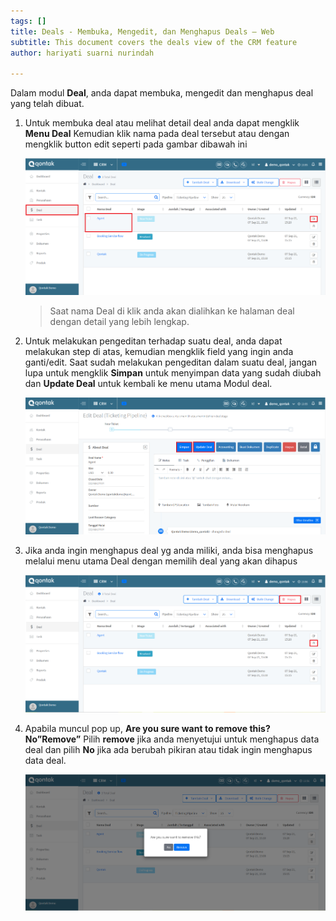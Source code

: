 ```yaml
---
tags: []
title: Deals - Membuka, Mengedit, dan Menghapus Deals – Web
subtitle: This document covers the deals view of the CRM feature
author: hariyati suarni nurindah

---
```

Dalam modul **Deal**, anda dapat membuka, mengedit dan menghapus deal yang telah dibuat.

1. Untuk membuka deal atau melihat detail deal anda dapat mengklik **Menu Deal** Kemudian klik nama pada deal tersebut atau dengan mengklik button edit seperti pada gambar dibawah ini

   ![](/uploads/dealsedit.PNG)

   > Saat nama Deal di klik anda akan dialihkan ke halaman deal dengan detail yang lebih lengkap.
2. Untuk melakukan pengeditan terhadap suatu deal, anda dapat melakukan step di atas, kemudian mengklik field yang ingin anda ganti/edit. Saat sudah melakukan pengeditan dalam suatu deal, jangan lupa untuk mengklik **Simpan** untuk menyimpan data yang sudah diubah dan **Update Deal** untuk kembali ke menu utama Modul deal.

   ![](/uploads/dealsedit1.PNG)
3. Jika anda ingin menghapus deal yg anda miliki, anda bisa menghapus melalui menu utama Deal dengan memilih deal yang akan dihapus

   ![](/uploads/dealsedit2.PNG)
4. Apabila muncul pop up, **Are you sure want to remove this? No”Remove”** Pilih **remove** jika anda menyetujui untuk menghapus data deal dan pilih **No** jika ada berubah pikiran atau tidak ingin menghapus data deal.

   ![](/uploads/dealsedit3.PNG)